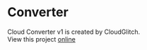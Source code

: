 # Converter
Cloud Converter v1 is created by CloudGlitch.<br>
View this project <a href="https://cloudglitch.github.io/converter">online</a>
